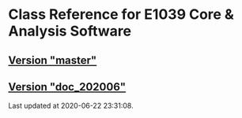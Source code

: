 # Class Reference for E1039 Core & Analysis Software
## [Version "master"](master/)
## [Version "doc_202006"](doc_202006/)
Last updated at 2020-06-22 23:31:08.
